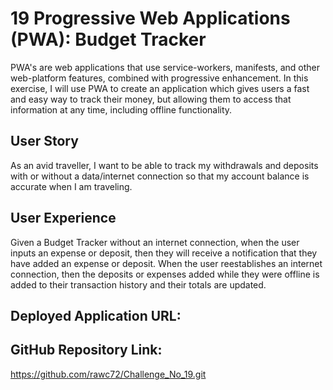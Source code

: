 # 19 Progressive Web Applications (PWA): Budget Tracker
PWA's are web applications that use service-workers, manifests, and other web-platform features, combined with progressive enhancement. In this exercise, I will use PWA to create an application which gives users a fast and easy way to track their money, but allowing them to access that information at any time, including offline functionality.

## User Story
As an avid traveller, I want to be able to track my withdrawals and deposits with or without a data/internet connection so that my account balance is accurate when I am traveling.

## User Experience
Given a Budget Tracker without an internet connection, when the user inputs an expense or deposit, then they will receive a notification that they have added an expense or deposit. When the user reestablishes an internet connection, then the deposits or expenses added while they were offline is added to their transaction history and their totals are updated.

## Deployed Application URL:


## GitHub Repository Link:
https://github.com/rawc72/Challenge_No_19.git
